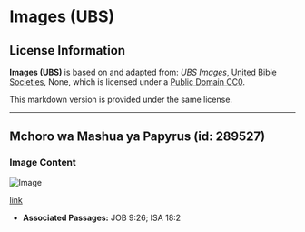 # Images (UBS)

## License Information

**Images (UBS)** is based on and adapted from: _UBS Images_, [United Bible Societies](https://unitedbiblesocieties.org/), None, which is licensed under a [Public Domain CC0](https://creativecommons.org/public-domain/cc0/).

This markdown version is provided under the same license.



--------------------------------

## Mchoro wa Mashua ya Papyrus (id: 289527)

### Image Content

![Image](https://cdn.aquifer.bible/aquifer-content/resources/Media/WEB-0695_papyrus_boat_drawing.jpg)

[link](https://cdn.aquifer.bible/aquifer-content/resources/Media/WEB-0695_papyrus_boat_drawing.jpg)

* **Associated Passages:** JOB 9:26; ISA 18:2

